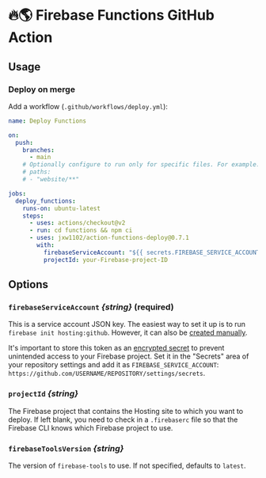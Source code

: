 # 🔥🌎 Firebase Functions GitHub Action

## Usage

### Deploy on merge

Add a workflow (`.github/workflows/deploy.yml`):

```yaml
name: Deploy Functions

on:
  push:
    branches:
      - main
    # Optionally configure to run only for specific files. For example:
    # paths:
    # - "website/**"

jobs:
  deploy_functions:
    runs-on: ubuntu-latest
    steps:
      - uses: actions/checkout@v2
      - run: cd functions && npm ci
      - uses: jxw1102/action-functions-deploy@0.7.1
        with:
          firebaseServiceAccount: "${{ secrets.FIREBASE_SERVICE_ACCOUNT }}"
          projectId: your-Firebase-project-ID
```

## Options

### `firebaseServiceAccount` _{string}_ (required)

This is a service account JSON key. The easiest way to set it up is to run `firebase init hosting:github`. However, it can also be [created manually](./docs/service-account.md).

It's important to store this token as an
[encrypted secret](https://help.github.com/en/actions/configuring-and-managing-workflows/creating-and-storing-encrypted-secrets)
to prevent unintended access to your Firebase project. Set it in the "Secrets" area
of your repository settings and add it as `FIREBASE_SERVICE_ACCOUNT`:
`https://github.com/USERNAME/REPOSITORY/settings/secrets`.

### `projectId` _{string}_

The Firebase project that contains the Hosting site to which you
want to deploy. If left blank, you need to check in a `.firebaserc`
file so that the Firebase CLI knows which Firebase project to use.

### `firebaseToolsVersion` _{string}_

The version of `firebase-tools` to use. If not specified, defaults to `latest`.
